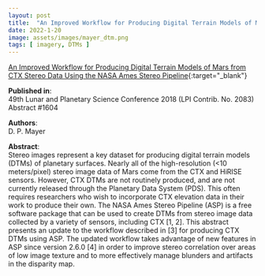 ```yaml
---
layout: post
title:  "An Improved Workflow for Producing Digital Terrain Models of Mars from CTX Stereo Data Using the NASA Ames Stereo Pipeline"
date: 2022-1-20
image: assets/images/mayer_dtm.png
tags: [ imagery, DTMs ]
---
```


[An Improved Workflow for Producing Digital Terrain Models of Mars from CTX Stereo Data Using the NASA Ames Stereo Pipeline](https://www.hou.usra.edu/meetings/lpsc2018/pdf/1604.pdf){:target="_blank"}  


**Published in**:   
49th Lunar and Planetary Science Conference 2018 (LPI Contrib. No. 2083) Abstract #1604 

**Authors**:   
D. P. Mayer

**Abstract**:   
Stereo images represent a key dataset for producing digital terrain models (DTMs) of planetary surfaces. Nearly all of the high-resolution (<10 meters/pixel) stereo image data of Mars come from the CTX and HiRISE sensors. However, CTX
DTMs are not routinely produced, and are not currently released through the Planetary Data System (PDS). This often requires researchers who wish to incorporate CTX elevation data in their work to produce their own. The NASA Ames Stereo Pipeline (ASP) is a free software package that can be used to create DTMs from stereo image data collected by a
variety of sensors, including CTX [1, 2]. This abstract presents an update to the workflow described in [3] for producing CTX DTMs using ASP. The updated workflow takes advantage of new features in ASP since version 2.6.0 [4] in order to improve stereo correlation over areas of low image texture and to more effectively manage blunders and
artifacts in the disparity map.